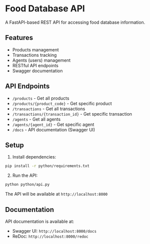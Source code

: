 # Food Database API

A FastAPI-based REST API for accessing food database information.

## Features

- Products management
- Transactions tracking
- Agents (users) management
- RESTful API endpoints
- Swagger documentation

## API Endpoints

- `/products` - Get all products
- `/products/{product_code}` - Get specific product
- `/transactions` - Get all transactions
- `/transactions/{transaction_id}` - Get specific transaction
- `/agents` - Get all agents
- `/agents/{agent_id}` - Get specific agent
- `/docs` - API documentation (Swagger UI)

## Setup

1. Install dependencies:
```bash
pip install -r python/requirements.txt
```

2. Run the API:
```bash
python python/api.py
```

The API will be available at `http://localhost:8000`

## Documentation

API documentation is available at:
- Swagger UI: `http://localhost:8000/docs`
- ReDoc: `http://localhost:8000/redoc` 
